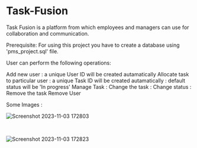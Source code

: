 # Task-Fusion
Task Fusion is a platform from which employees and managers can use for collaboration and communication.

Prerequisite: For using this project you have to create a database using 'pms_project.sql' file.

User can perform the following operations:

Add new user : a unique User ID will be created autamatically
Allocate task to particular user : a unique Task ID will be created autamatically : default status will be 'In progress'
Manage Task : Change the task : Change status : Remove the task
Remove User

Some Images :

![Screenshot 2023-11-03 172803](https://github.com/ManishPatidar806/Task-Fusion/assets/144804537/3a786dbf-6eb1-4c8e-b093-3b29403b0c59)

<br>

![Screenshot 2023-11-03 172823](https://github.com/ManishPatidar806/Task-Fusion/assets/144804537/09bb0605-a310-4ca0-871b-0e195a27f4d4)

